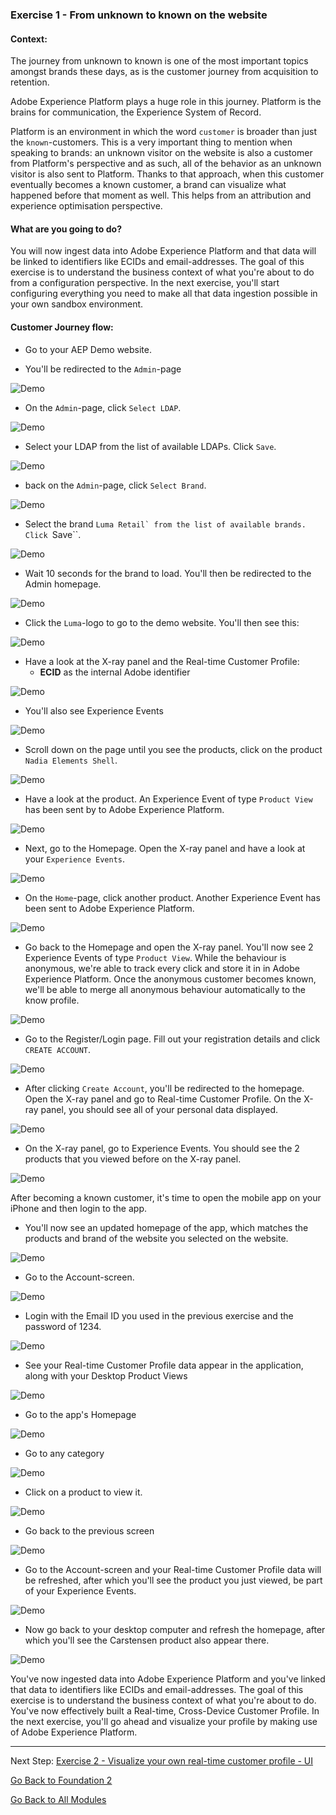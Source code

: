 ### Exercise 1 - From unknown to known on the website

#### **Context:**

The journey from unknown to known is one of the most important topics amongst brands these days, as is the customer journey from acquisition to retention. 

Adobe Experience Platform plays a huge role in this journey. Platform is the brains for communication, the Experience System of Record.

Platform is an environment in which the word ``customer`` is broader than just the ``known``-customers. This is a very important thing to mention when speaking to brands: an unknown visitor on the website is also a customer from Platform's perspective and as such, all of the behavior as an unknown visitor is also sent to Platform. Thanks to that approach, when this customer eventually becomes a known customer, a brand can visualize what happened before that moment as well. This helps from an attribution and experience optimisation perspective.

#### **What are you going to do?**

You will now ingest data into Adobe Experience Platform and that data will be linked to identifiers like ECIDs and email-addresses. The goal of this exercise is to understand the business context of what you're about to do from a configuration perspective. In the next exercise, you'll start configuring everything you need to make all that data ingestion possible in your own sandbox environment.

#### **Customer Journey flow:**

  * Go to your AEP Demo website.

  * You'll be redirected to the ``Admin``-page

  ![Demo](../module2/images/1.png)
  
  * On the ``Admin``-page, click ``Select LDAP``.
  
  ![Demo](../module2/images/1a.png)
  
  * Select your LDAP from the list of available LDAPs. Click ``Save``.
  
  ![Demo](../module2/images/1b.png)
  
  * back on the ``Admin``-page, click ``Select Brand``.
  
  ![Demo](../module2/images/2.png)
  
  * Select the brand ``Luma Retail` from the list of available brands. Click ``Save``.
  
  ![Demo](../module2/images/3.png)
  
  * Wait 10 seconds for the brand to load. You'll then be redirected to the Admin homepage.
  
  ![Demo](../module2/images/4.png)
  
  * Click the ``Luma``-logo to go to the demo website. You'll then see this:
  
  ![Demo](../module2/images/lb_home.png)
  
  * Have a look at the X-ray panel and the Real-time Customer Profile:
    * **ECID** as the internal Adobe identifier
      
  ![Demo](../module2/images/lb_home_xup.png)

  * You'll also see Experience Events

  ![Demo](../module2/images/lb_home_xee.png)
  
  * Scroll down on the page until you see the products, click on the product ``Nadia Elements Shell``.
  
  ![Demo](../module2/images/lb_homep.png)
  
  * Have a look at the product. An Experience Event of type ``Product View`` has been sent by to Adobe Experience Platform. 
  
  ![Demo](../module2/images/lb_els_dtl.png)
  
  * Next, go to the Homepage. Open the X-ray panel and have a look at your ``Experience Events``.
  
  ![Demo](../module2/images/lb_home1.png)
  
  * On the ``Home``-page, click another product. Another Experience Event has been sent to Adobe Experience Platform. 
  
  ![Demo](../module2/images/lb_babars.png)
  
  * Go back to the Homepage and open the X-ray panel. You'll now see 2 Experience Events of type ``Product View``. While the behaviour is anonymous, we're able to track every click and store it in in Adobe Experience Platform. Once the anonymous customer becomes known, we'll be able to merge all anonymous behaviour automatically to the know profile.
  
  ![Demo](../module2/images/lb_home2.png)

  * Go to the Register/Login page. Fill out your registration details and click ``CREATE ACCOUNT``.
  
  ![Demo](../module2/images/lb_register_dtl.png) 
  
  * After clicking ``Create Account``, you'll be redirected to the homepage. Open the X-ray panel and go to Real-time Customer Profile. On the X-ray panel, you should see all of your personal data displayed.
  
  ![Demo](../module2/images/lb_x_loggedin.png)

  * On the X-ray panel, go to Experience Events. You should see the 2 products that you viewed before on the X-ray panel.

  ![Demo](../module2/images/lb_home_xee_dtl.png)

After becoming a known customer, it's time to open the mobile app on your iPhone and then login to the app. 

  * You'll now see an updated homepage of the app, which matches the products and brand of the website you selected on the website.
  
  ![Demo](../module2/images/app_hp.png)

  * Go to the Account-screen.
  
  ![Demo](../module2/images/app_acc.png)

  * Login with the Email ID you used in the previous exercise and the password of 1234.
  
  ![Demo](../module2/images/app_acc_login.png)

  * See your Real-time Customer Profile data appear in the application, along with your Desktop Product Views

  ![Demo](../module2/images/app_up.png)

  * Go to the app's Homepage
  
  ![Demo](../module2/images/app_hp.png)

  * Go to any category
  
  ![Demo](../module2/images/app_men_cat.png)

  * Click on a product to view it.
  
  ![Demo](../module2/images/app_carst.png)

  * Go back to the previous screen
  
  ![Demo](../module2/images/app_men_cat.png)

  * Go to the Account-screen and your Real-time Customer Profile data will be refreshed, after which you'll see the product you just viewed, be part of your Experience Events.
  
  ![Demo](../module2/images/app_after_carst.png)

  * Now go back to your desktop computer and refresh the homepage, after which you'll see the Carstensen product also appear there.
  
  ![Demo](../module2/images/lb_x_aftermobile.png)
  
  You've now ingested data into Adobe Experience Platform and you've linked that data to identifiers like ECIDs and email-addresses. The goal of this exercise is to understand the business context of what you're about to do. You've now effectively built a Real-time, Cross-Device Customer Profile. In the next exercise, you'll go ahead and visualize your profile by making use of Adobe Experience Platform.

---

Next Step: [Exercise 2 - Visualize your own real-time customer profile - UI](./ex2.md)

[Go Back to Foundation 2](./README.md)

[Go Back to All Modules](../../README.md)



